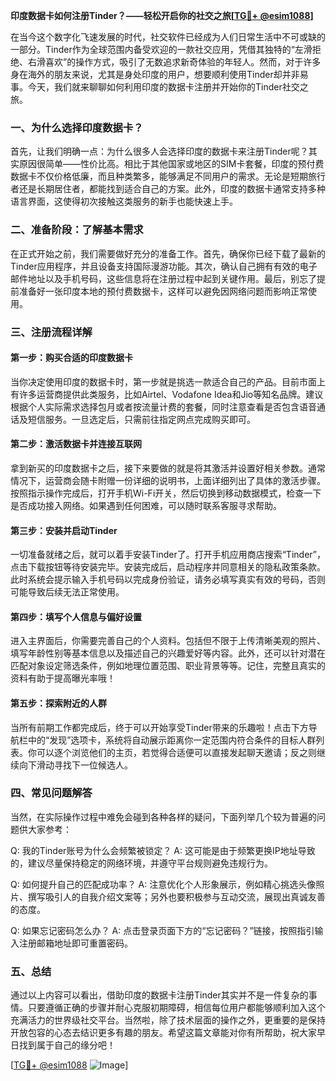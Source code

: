 **印度数据卡如何注册Tinder？——轻松开启你的社交之旅[[TG💪+ @esim1088](https://t.me/s/esim1088)]**

在当今这个数字化飞速发展的时代，社交软件已经成为人们日常生活中不可或缺的一部分。Tinder作为全球范围内备受欢迎的一款社交应用，凭借其独特的“左滑拒绝、右滑喜欢”的操作方式，吸引了无数追求新奇体验的年轻人。然而，对于许多身在海外的朋友来说，尤其是身处印度的用户，想要顺利使用Tinder却并非易事。今天，我们就来聊聊如何利用印度的数据卡注册并开始你的Tinder社交之旅。

### 一、为什么选择印度数据卡？

首先，让我们明确一点：为什么很多人会选择印度的数据卡来注册Tinder呢？其实原因很简单——性价比高。相比于其他国家或地区的SIM卡套餐，印度的预付费数据卡不仅价格低廉，而且种类繁多，能够满足不同用户的需求。无论是短期旅行者还是长期居住者，都能找到适合自己的方案。此外，印度的数据卡通常支持多种语言界面，这使得初次接触这类服务的新手也能快速上手。

### 二、准备阶段：了解基本需求

在正式开始之前，我们需要做好充分的准备工作。首先，确保你已经下载了最新的Tinder应用程序，并且设备支持国际漫游功能。其次，确认自己拥有有效的电子邮件地址以及手机号码，这些信息将在注册过程中起到关键作用。最后，别忘了提前准备好一张印度本地的预付费数据卡，这样可以避免因网络问题而影响正常使用。

### 三、注册流程详解

#### 第一步：购买合适的印度数据卡

当你决定使用印度的数据卡时，第一步就是挑选一款适合自己的产品。目前市面上有许多运营商提供此类服务，比如Airtel、Vodafone Idea和Jio等知名品牌。建议根据个人实际需求选择包月或者按流量计费的套餐，同时注意查看是否包含语音通话及短信服务。一旦选定后，只需前往指定网点完成购买即可。

#### 第二步：激活数据卡并连接互联网

拿到新买的印度数据卡之后，接下来要做的就是将其激活并设置好相关参数。通常情况下，运营商会随卡附赠一份详细的说明书，上面详细列出了具体的激活步骤。按照指示操作完成后，打开手机Wi-Fi开关，然后切换到移动数据模式，检查一下是否成功接入网络。如果遇到任何困难，可以随时联系客服寻求帮助。

#### 第三步：安装并启动Tinder

一切准备就绪之后，就可以着手安装Tinder了。打开手机应用商店搜索“Tinder”，点击下载按钮等待安装完毕。安装完成后，启动程序并同意相关的隐私政策条款。此时系统会提示输入手机号码以完成身份验证，请务必填写真实有效的号码，否则可能导致后续无法正常使用。

#### 第四步：填写个人信息与偏好设置

进入主界面后，你需要完善自己的个人资料。包括但不限于上传清晰美观的照片、填写年龄性别等基本信息以及描述自己的兴趣爱好等内容。此外，还可以针对潜在匹配对象设定筛选条件，例如地理位置范围、职业背景等等。记住，完整且真实的资料有助于提高曝光率哦！

#### 第五步：探索附近的人群

当所有前期工作都完成后，终于可以开始享受Tinder带来的乐趣啦！点击下方导航栏中的“发现”选项卡，系统将自动展示距离你一定范围内符合条件的目标人群列表。你可以逐个浏览他们的主页，若觉得合适便可以直接发起聊天邀请；反之则继续向下滑动寻找下一位候选人。

### 四、常见问题解答

当然，在实际操作过程中难免会碰到各种各样的疑问，下面列举几个较为普遍的问题供大家参考：

Q: 我的Tinder账号为什么会频繁被锁定？
A: 这可能是由于频繁更换IP地址导致的，建议尽量保持稳定的网络环境，并遵守平台规则避免违规行为。

Q: 如何提升自己的匹配成功率？
A: 注意优化个人形象展示，例如精心挑选头像照片、撰写吸引人的自我介绍文案等；另外也要积极参与互动交流，展现出真诚友善的态度。

Q: 如果忘记密码怎么办？
A: 点击登录页面下方的“忘记密码？”链接，按照指引输入注册邮箱地址即可重置密码。

### 五、总结

通过以上内容可以看出，借助印度的数据卡注册Tinder其实并不是一件复杂的事情。只要遵循正确的步骤并耐心克服初期障碍，相信每位用户都能够顺利加入这个充满活力的世界级社交平台。当然啦，除了技术层面的操作之外，更重要的是保持开放包容的心态去结识更多有趣的朋友。希望这篇文章能对你有所帮助，祝大家早日找到属于自己的缘分吧！

[[TG💪+ @esim1088](https://t.me/s/esim1088) ![Image](https://i.postimg.cc/4NQfJmqS/Snipaste-2025-05-13-00-14-12.png)]